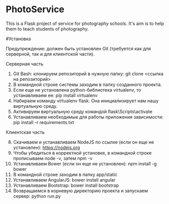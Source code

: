 # PhotoService

This is a Flask project of service for photography schools. It's aim is to help them to teach students of photography.

#Установка

Предупреждение: должен быть установлен Git (требуется как для серверной, так и для клиентской части).

Серверная часть

1. Git Bash: клонируем репозиторий в нужную папку: git clone <ссылка на репозиторий>
2. В командной строке системы заходим в папку созданного проекта.
3. Если еще не установлена python-библиотека virtualenv, то устанавливаем ее: pip install virtualenv
4. Набираем команду virtualenv flask. Она инициализирует нам нашу виртуальную среду.
5. Активируем виртуальную среду командой flask\Scripts\activate
6. Устанавливаем необходимые для работы приложения зависимости: pip install -r requirements.txt

Клиентская часть

8. Скачиваем и устанавливаем NodeJS по ссылке (если он еще не установлен): https://nodejs.org
9. Чтобы убедиться в корректной установке, в командной строке прописываем node -v, затем npm -v
10. Устанавливаем Bower (если он еще не установлен): npm install -g bower
11. В командной строке заходим в папку app/static
12. Устанавливаем AngularJS: bower install angular
13. Устанавливаем Bootstrap: bower install bootstrap
14. Возвращаемся в корневую директорию проекта и запускаем сервер: python run.py
